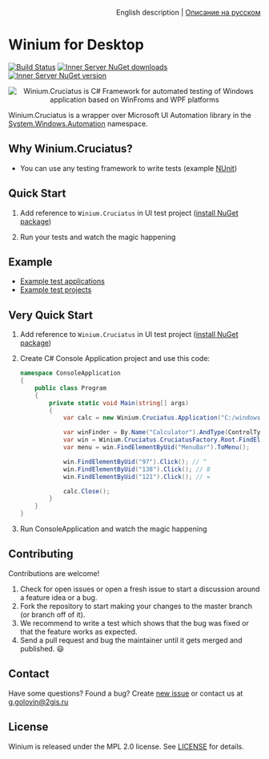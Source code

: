 <p align="right">
English description | <a href="README_RU.md">Описание на русском</a>
</p>

# Winium for Desktop
[![Build Status](https://img.shields.io/jenkins/s/http/opensource-ci.2gis.ru/Winium.Cruciatus.svg?style=flat-square)](http://opensource-ci.2gis.ru/job/Winium.Cruciatus/)
[![Inner Server NuGet downloads](https://img.shields.io/nuget/dt/Winium.Cruciatus.svg?style=flat-square)](https://www.nuget.org/packages/Winium.Cruciatus/)
[![Inner Server NuGet version](https://img.shields.io/nuget/v/Winium.Cruciatus.svg?style=flat-square)](https://www.nuget.org/packages/Winium.Cruciatus/)

<p align="center">
<img src="https://raw.githubusercontent.com/2gis/Winium.StoreApps/assets/winium.png" alt="Winium.Cruciatus is C# Framework for automated testing of Windows application based on WinFroms and WPF platforms">
</p>

Winium.Cruciatus is a wrapper over Microsoft UI Automation library in the [System.Windows.Automation](https://msdn.microsoft.com/en-us/library/system.windows.automation(v=vs.110).aspx) namespace.

## Why Winium.Cruciatus?

- You can use any testing framework to write tests (example [NUnit](https://www.nuget.org/packages/NUnit/))

## Quick Start

1. Add reference to `Winium.Cruciatus` in UI test project ([install NuGet package](https://www.nuget.org/packages/Winium.Cruciatus/))

4. Run your tests and watch the magic happening

## Example
- [Example test applications](src/TestApplications)
- [Example test projects](src/TestApplications.Tests)

## Very Quick Start

1. Add reference to `Winium.Cruciatus` in UI test project ([install NuGet package](https://www.nuget.org/packages/Winium.Cruciatus/))

2. Create C# Console Application project and use this code:

    ```c#
    namespace ConsoleApplication
    {
        public class Program
        {
            private static void Main(string[] args)
            {
                var calc = new Winium.Cruciatus.Application("C:/windows/system32/calc.exe");

                var winFinder = By.Name("Calculator").AndType(ControlType.Window);
                var win = Winium.Cruciatus.CruciatusFactory.Root.FindElement(winFinder);
                var menu = win.FindElementByUid("MenuBar").ToMenu();

                win.FindElementByUid("97").Click(); // ^
                win.FindElementByUid("138").Click(); // 8
                win.FindElementByUid("121").Click(); // =

                calc.Close();
            }
        }
    }
    ```

3. Run ConsoleApplication and watch the magic happening

## Contributing

Contributions are welcome!

1. Check for open issues or open a fresh issue to start a discussion around a feature idea or a bug.
2. Fork the repository to start making your changes to the master branch (or branch off of it).
3. We recommend to write a test which shows that the bug was fixed or that the feature works as expected.
4. Send a pull request and bug the maintainer until it gets merged and published. :smiley:

## Contact

Have some questions? Found a bug? Create [new issue](https://github.com/2gis/Winium.Cruciatus/issues/new) or contact us at g.golovin@2gis.ru

## License

Winium is released under the MPL 2.0 license. See [LICENSE](LICENSE) for details.
